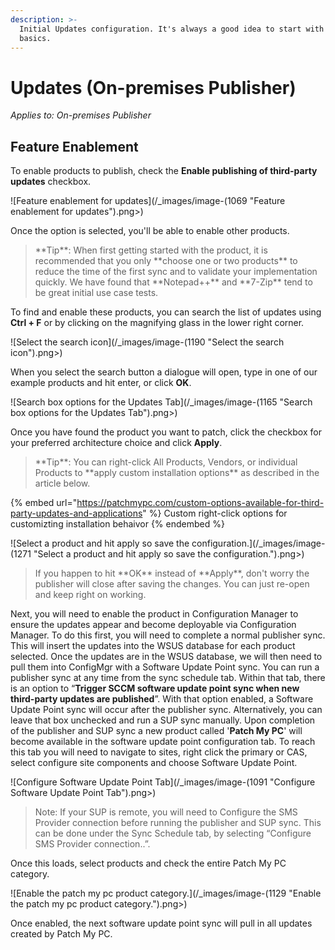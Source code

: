 ```yaml
---
description: >-
  Initial Updates configuration. It's always a good idea to start with the
  basics.
---
```


# Updates (On-premises Publisher)

_Applies to: On-premises Publisher_

## Feature Enablement&#x20;

To enable products to publish, check the **Enable publishing of third-party updates** checkbox.

![Feature enablement for updates](/_images/image-(1069 "Feature enablement for updates").png>)

Once the option is selected, you'll be able to enable other products.&#x20;

<blockquote class="wp-block-quote">
<p>**Tip**: When first getting started with the product, it is recommended that you only **choose one or two products** to reduce the time of the first sync and to validate your implementation quickly. We have found that **Notepad++** and **7-Zip** tend to be great initial use case tests.</p>
</blockquote>

To find and enable these products, you can search the list of updates using **Ctrl + F** or by clicking on the magnifying glass in the lower right corner.&#x20;

![Select the search icon](/_images/image-(1190 "Select the search icon").png>)

When you select the search button a dialogue will open, type in one of our example products and hit enter, or click **OK**.

![Search box options for the Updates Tab](/_images/image-(1165 "Search box options for the Updates Tab").png>)

Once you have found the product you want to patch, click the checkbox for your preferred architecture choice and click **Apply**.

<blockquote class="wp-block-quote">
<p>**Tip**: You can right-click All Products, Vendors, or individual Products to **apply custom installation options** as described in the article below.</p>
</blockquote>

{% embed url="https://patchmypc.com/custom-options-available-for-third-party-updates-and-applications" %}
Custom right-click options for customizting installation behaivor
{% endembed %}

![Select a product and hit apply so save the configuration.](/_images/image-(1271 "Select a product and hit apply so save the configuration.").png>)

<blockquote class="wp-block-quote">
<p>If you happen to hit **OK**  instead of **Apply**, don't worry the publisher will close after saving the changes. You can just re-open and keep right on working.</p>
</blockquote>

Next, you will need to enable the product in Configuration Manager to ensure the updates appear and become deployable via Configuration Manager. To do this first, you will need to complete a normal publisher sync. This will insert the updates into the WSUS database for each product selected. Once the updates are in the WSUS database, we will then need to pull them into ConfigMgr with a Software Update Point sync. You can run a publisher sync at any time from the sync schedule tab. Within that tab, there is an option to “**Trigger SCCM software update point sync when new third-party updates are published**”. With that option enabled, a Software Update Point sync will occur after the publisher sync. Alternatively, you can leave that box unchecked and run a SUP sync manually. Upon completion of the publisher and SUP sync a new product called '**Patch My PC**' will become available in the software update point configuration tab. To reach this tab you will need to navigate to sites, right click the primary or CAS, select configure site components and choose Software Update Point.



![Configure Software Update Point Tab](/_images/image-(1091 "Configure Software Update Point Tab").png>)

<blockquote class="wp-block-quote">
<p>Note: If your SUP is remote, you will need to Configure the SMS Provider connection before running the publisher and SUP sync. This can be done under the Sync Schedule tab, by selecting “Configure SMS Provider connection..”.</p>
</blockquote>

Once this loads, select products and check the entire Patch My PC category.&#x20;

![Enable the patch my pc product category.](/_images/image-(1129 "Enable the patch my pc product category.").png>)

Once enabled, the next software update point sync will pull in all updates created by Patch My PC.